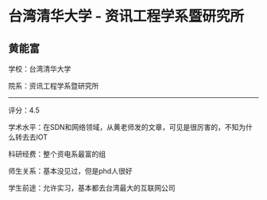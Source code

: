 # 台湾清华大学 - 资讯工程学系暨研究所

## 黄能富

学校：台湾清华大学

院系：资讯工程学系暨研究所

* * *

评分：4.5

学术水平：在SDN和网络领域，从黄老师发的文章，可见是很厉害的，不知为什么转去去IOT

科研经费：整个资电系最富的组

师生关系：基本没见过，但是phd人很好

学生前途：允许实习，基本都去台湾最大的互联网公司